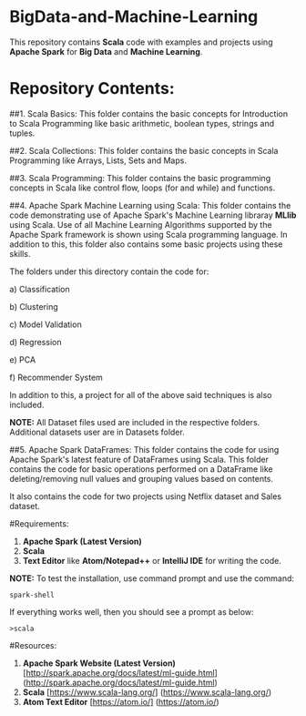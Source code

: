 # BigData-and-Machine-Learning
This repository contains **Scala** code with examples and projects using **Apache Spark** for **Big Data** and **Machine Learning**.

# Repository Contents:
##1. Scala Basics:
This folder contains the basic concepts for Introduction to Scala Programming like basic arithmetic, boolean types, strings and tuples.

##2. Scala Collections:
This folder contains the basic concepts in Scala Programming like Arrays, Lists, Sets and Maps.

##3. Scala Programming:
This folder contains the basic programming concepts in Scala like control flow, loops (for and while) and functions.

##4. Apache Spark Machine Learning using Scala:
This folder contains the code demonstrating use of Apache Spark's Machine Learning libraray **MLlib** using Scala. Use of all Machine Learning 
Algorithms supported by the Apache Spark framework is shown using Scala programming language. In addition to this, this folder also contains some basic projects using these skills.

The folders under this directory contain the code for:

a) Classification

b) Clustering

c) Model Validation

d) Regression

e) PCA

f) Recommender System

In addition to this, a project for all of the above said techniques is also included.

**NOTE:** All Dataset files used are included in the respective folders. Additional datasets user are in Datasets folder.

##5. Apache Spark DataFrames:
This folder contains the code for using Apache Spark's latest feature of DataFrames using Scala. This folder contains the code for basic operations
performed on a DataFrame like deleting/removing null values and grouping values based on contents. 

It also contains the code for two projects using Netflix dataset and Sales dataset.

#Requirements:
1. **Apache Spark (Latest Version)**
2. **Scala**
3. **Text Editor** like **Atom/Notepad++** or  **IntelliJ IDE** for writing the code.

**NOTE:** To test the installation, use command prompt and use the command:
```
spark-shell
```
If everything works well, then you should see a prompt as below:
```
>scala
```

#Resources:
1. **Apache Spark Website (Latest Version)** [http://spark.apache.org/docs/latest/ml-guide.html] (http://spark.apache.org/docs/latest/ml-guide.html)
2. **Scala** [https://www.scala-lang.org/] (https://www.scala-lang.org/)
3. **Atom Text Editor** [https://atom.io/] (https://atom.io/)
